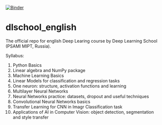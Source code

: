 [![Binder](https://notebooks.gesis.org/binder/badge_logo.svg)](https://notebooks.gesis.org/binder/v2/gh/DLSchool/dlschool_english/master)

# dlschool_english

The official repo for english Deep Learing course by Deep Learning School (PSAMI MIPT, Russia).

Syllabus:

1. Python Basics
2. Linear algebra and NumPy package
3. Machine Learning Basics
4. Linear Models for classification and regression tasks
5. One neuron: structure, activation functions and learning
6. Multilayer Neural Networks
7. Neural Networks practice: datasets, dropout and useful techniques
8. Convolutional Neural Networks basics
9. Transfer Learning for CNN in Imagr Classification task
10. Applications of AI in Computer Vision: object detection, segmentation and style transfer
